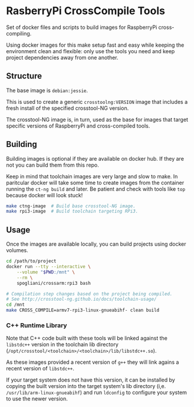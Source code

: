 RasberryPi CrossCompile Tools
=============================
Set of docker files and scripts to build images for RaspberryPi
cross-compiling.

Using docker images for this make setup fast and easy while
keeping the environment clean and flexible: only use the tools
you need and keep project dependencies away from one another.


Structure
---------
The base image is `debian:jessie`.

This is used to create a generic `crosstoolng:VERSION` image that
includes a fresh install of the specified crosstool-NG version.

The crosstool-NG image is, in turn, used as the base
for images that target specific versions of RaspberryPi
and cross-compiled tools.


Building
--------
Building images is optional if they are available on docker hub.
If they are not you can build them from this repo.

Keep in mind that toolchain images are very large and slow to make.
In paritcular docker will take some time to create images from
the container running the `ct-ng build` and later.
Be patient and check with tools like `top` because docker will
look stuck!

```bash
make ctng-image  # Build base crosstool-NG image.
make rpi3-image  # Build toolchain targeting RPi3.
```


Usage
-----
Once the images are available locally, you can build projects
using docker volumes.

```bash
cd /path/to/project
docker run --tty --interactive \
    --volume "$PWD:/mnt" \
    --rm \
    spogliani/crossarm:rpi3 bash

# Compilation step changes based on the project being compiled.
# See http://crosstool-ng.github.io/docs/toolchain-usage/
cd /mnt
make CROSS_COMPILE=armv7-rpi3-linux-gnueabihf- clean build
```

### C++ Runtime Library
Note that C++ code built with these tools will be linked against
the `libstdc++` version in the toolchain lib directory
(`/opt/crosstool/<toolchain>/<toolchain>/lib/libstdc++.so`).

As these images provided a recent version of `g++` they will
link agains a recent version of `libstdc++`.

If your target system does not have this version, it can be
installed by copying the built version into the target system's
lib directory (i,e. `/usr/lib/arm-linux-gnueabihf`) and run
`ldconfig` to configure your system to use the newer version.
